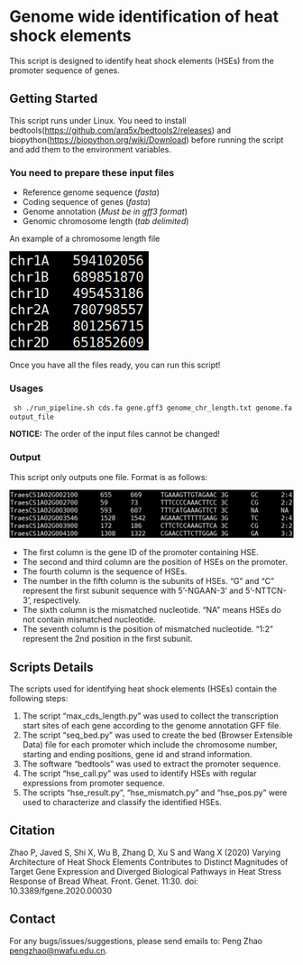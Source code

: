 # Genome wide identification of heat shock elements
This script is designed to identify heat shock elements (HSEs) from the promoter sequence of genes.
## Getting Started
This script runs under Linux.
You need to install bedtools(https://github.com/arq5x/bedtools2/releases) and biopython(https://biopython.org/wiki/Download) before running the script and add them to the environment variables.
### You need to prepare these input files
- Reference genome sequence (*fasta*)
- Coding sequence of genes (*fasta*)
- Genome annotation (*Must be in gff3 format*)
- Genomic chromosome length (*tab delimited*)

An example of a chromosome length file

![blockchain](https://github.com/biozhp/hse/blob/master/images/Fig1.png)

Once you have all the files ready, you can run this script!
     
### Usages
     sh ./run_pipeline.sh cds.fa gene.gff3 genome_chr_length.txt genome.fa output_file

**NOTICE:** The order of the input files cannot be changed!

### Output
This script only outputs one file. Format is as follows:

![blockchain](https://github.com/biozhp/hse/blob/master/images/Fig2.png)

- The first column is the gene ID of the promoter containing HSE.
- The second and third column are the position of HSEs on the promoter.
- The fourth column is the sequence of HSEs.
- The number in the fifth column is the subunits of HSEs. “G” and “C” represent the first subunit sequence with 5’-NGAAN-3’ and 5’-NTTCN-3’, respectively.
- The sixth column is the mismatched nucleotide. “NA” means HSEs do not contain mismatched nucleotide.
- The seventh column is the position of mismatched nucleotide. “1:2” represent the 2nd position in the first subunit.

## Scripts Details
The scripts used for identifying heat shock elements (HSEs) contain the following steps:

1) The script “max_cds_length.py” was used to collect the transcription start sites of each gene according to the genome annotation GFF file.
2) The script “seq_bed.py” was used to create the bed (Browser Extensible Data) file for each promoter which include the chromosome number, starting and ending positions, gene id and strand information.
3) The software “bedtools” was used to extract the promoter sequence.
4) The script “hse_call.py” was used to identify HSEs with regular expressions from promoter sequence.
5) The scripts “hse_result.py”, “hse_mismatch.py” and “hse_pos.py” were used to characterize and classify the identified HSEs.

## Citation
Zhao P, Javed S, Shi X, Wu B, Zhang D, Xu S and Wang X (2020) Varying Architecture of Heat Shock Elements Contributes to Distinct Magnitudes of Target Gene Expression and Diverged Biological Pathways in Heat Stress Response of Bread Wheat. Front. Genet. 11:30. doi: 10.3389/fgene.2020.00030

## Contact
For any bugs/issues/suggestions, please send emails to: Peng Zhao pengzhao@nwafu.edu.cn.
